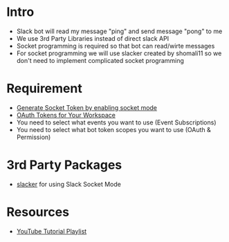 # Intro
- Slack bot will read my message "ping" and send message "pong" to me
- We use 3rd Party Libraries instead of direct slack API
- Socket programming is required so that bot can read/wirte messages 
- For socket programming we will use slacker created by shomali11 so we don't need to implement complicated socket programming

# Requirement
- [Generate Socket Token by enabling socket mode](https://api.slack.com/)
- [OAuth Tokens for Your Workspace](https://api.slack.com/) 
- You need to select what events you want to use (Event Subscriptions)
- You need to select what bot token scopes you want to use (OAuth & Permission)

# 3rd Party Packages
- [slacker](https://github.com/shomali11/slacker) for using Slack Socket Mode 

# Resources
- [YouTube Tutorial Playlist](https://www.youtube.com/watch?v=DhM3g2DvmT8&list=PL5dTjWUk_cPYj8C3QhFMxhMOj7bU1uv6v)